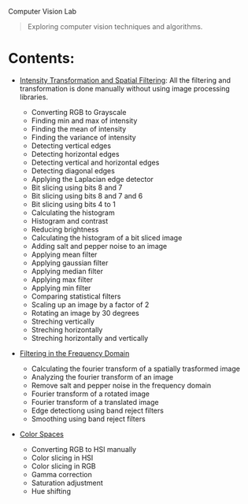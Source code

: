 Computer Vision Lab
> Exploring computer vision techniques and algorithms. 

# Contents:
* [Intensity Transformation and Spatial Filtering](https://github.com/arashsm79/computer-vision-lab/tree/main/Intensity-Transformation-and-Spatial-Filtering): All the filtering and transformation is done manually without using image processing libraries.
    * Converting RGB to Grayscale
    * Finding min and max of intensity
    * Finding the mean of intensity
    * Finding the variance of intensity
    * Detecting vertical edges
    * Detecting horizontal edges
    * Detecting vertical and horizontal edges
    * Detecting diagonal edges
    * Applying the Laplacian edge detector
    * Bit slicing using bits 8 and 7
    * Bit slicing using bits 8 and 7 and 6
    * Bit slicing using bits 4 to 1
    * Calculating the histogram
    * Histogram and contrast
    * Reducing brightness
    * Calculating the histogram of a bit sliced image
    * Adding salt and pepper noise to an image
    * Applying mean filter
    * Applying gaussian filter
    * Applying median filter
    * Applying max filter
    * Applying min filter
    * Comparing statistical filters
    * Scaling up an image by a factor of 2
    * Rotating an image by 30 degrees
    * Streching vertically
    * Streching horizontally
    * Streching horizontally and vertically
    
* [Filtering in the Frequency Domain](https://github.com/arashsm79/computer-vision-lab/tree/main/Filtering-in-the-Frequency-Domain)
   * Calculating the fourier transform of a spatially trasformed image
   * Analyzing the fourier transform of an image
   * Remove salt and pepper noise in the frequency domain
   * Fourier transform of a rotated image
   * Fourier transform of a translated image
   * Edge detectiong using band reject filters
   * Smoothing using band reject filters

* [Color Spaces](https://github.com/arashsm79/computer-vision-lab/tree/main/Color-Spaces)
   * Converting RGB to HSI manually
   * Color slicing in HSI
   * Color slicing in RGB
   * Gamma correction
   * Saturation adjustment
   * Hue shifting
